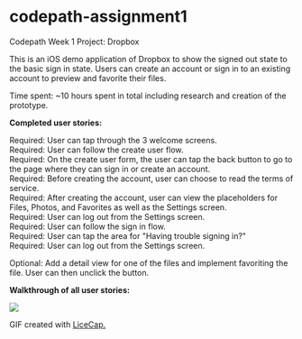 # codepath-assignment1
Codepath Week 1 Project: Dropbox

This is an iOS demo application of Dropbox to show the signed out state to the basic sign in state. Users can create an account or sign in to an existing account to preview and favorite their files.

Time spent: ~10 hours spent in total including research and creation of the prototype. 

<b>Completed user stories:</b>

Required: User can tap through the 3 welcome screens.<br>
Required: User can follow the create user flow.<br>
Required: On the create user form, the user can tap the back button to go to the page where they can sign in or create an account.<br>
Required: Before creating the account, user can choose to read the terms of service.<br>
Required: After creating the account, user can view the placeholders for Files, Photos, and Favorites as well as the Settings screen.<br>
Required: User can log out from the Settings screen.<br>
Required: User can follow the sign in flow.<br>
Required: User can tap the area for "Having trouble signing in?"<br>
Required: User can log out from the Settings screen.<br>

Optional: Add a detail view for one of the files and implement favoriting the file. User can then unclick the button. <br>

<b>Walkthrough of all user stories:</b>

<img src="https://github.com/kellydern/codepath-assignment1/blob/master/codepath-assignment1.gif">

GIF created with <a href="http://www.cockos.com/licecap/">LiceCap.</a>
